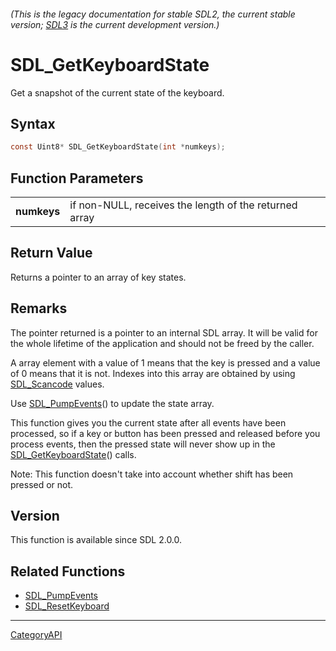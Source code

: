 ###### (This is the legacy documentation for stable SDL2, the current stable version; [SDL3](https://wiki.libsdl.org/SDL3/) is the current development version.)
# SDL_GetKeyboardState

Get a snapshot of the current state of the keyboard.

## Syntax

```c
const Uint8* SDL_GetKeyboardState(int *numkeys);

```

## Function Parameters

|                 |                                                        |
| --------------- | ------------------------------------------------------ |
| **numkeys**     | if non-NULL, receives the length of the returned array |

## Return Value

Returns a pointer to an array of key states.

## Remarks

The pointer returned is a pointer to an internal SDL array. It will be
valid for the whole lifetime of the application and should not be freed by
the caller.

A array element with a value of 1 means that the key is pressed and a value
of 0 means that it is not. Indexes into this array are obtained by using
[SDL_Scancode](SDL_Scancode) values.

Use [SDL_PumpEvents](SDL_PumpEvents)() to update the state array.

This function gives you the current state after all events have been
processed, so if a key or button has been pressed and released before you
process events, then the pressed state will never show up in the
[SDL_GetKeyboardState](SDL_GetKeyboardState)() calls.

Note: This function doesn't take into account whether shift has been
pressed or not.

## Version

This function is available since SDL 2.0.0.

## Related Functions

* [SDL_PumpEvents](SDL_PumpEvents)
* [SDL_ResetKeyboard](SDL_ResetKeyboard)

----
[CategoryAPI](CategoryAPI)

